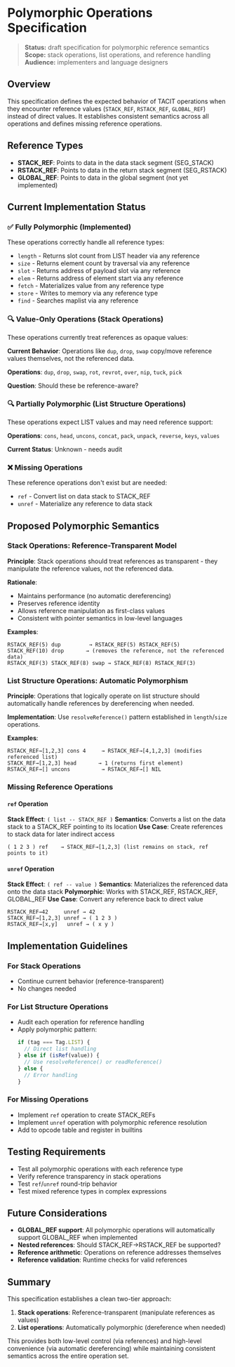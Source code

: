 # Polymorphic Operations Specification

> **Status:** draft specification for polymorphic reference semantics  
> **Scope:** stack operations, list operations, and reference handling  
> **Audience:** implementers and language designers

## Overview

This specification defines the expected behavior of TACIT operations when they encounter reference values (`STACK_REF`, `RSTACK_REF`, `GLOBAL_REF`) instead of direct values. It establishes consistent semantics across all operations and defines missing reference operations.

## Reference Types

- **STACK_REF**: Points to data in the data stack segment (SEG_STACK)
- **RSTACK_REF**: Points to data in the return stack segment (SEG_RSTACK)
- **GLOBAL_REF**: Points to data in the global segment (not yet implemented)

## Current Implementation Status

### ✅ Fully Polymorphic (Implemented)

These operations correctly handle all reference types:

- `length` - Returns slot count from LIST header via any reference
- `size` - Returns element count by traversal via any reference
- `slot` - Returns address of payload slot via any reference
- `elem` - Returns address of element start via any reference
- `fetch` - Materializes value from any reference type
- `store` - Writes to memory via any reference type
- `find` - Searches maplist via any reference

### 🔍 Value-Only Operations (Stack Operations)

These operations currently treat references as opaque values:

**Current Behavior**: Operations like `dup`, `drop`, `swap` copy/move reference values themselves, not the referenced data.

**Operations**: `dup`, `drop`, `swap`, `rot`, `revrot`, `over`, `nip`, `tuck`, `pick`

**Question**: Should these be reference-aware?

### 🔍 Partially Polymorphic (List Structure Operations)

These operations expect LIST values and may need reference support:

**Operations**: `cons`, `head`, `uncons`, `concat`, `pack`, `unpack`, `reverse`, `keys`, `values`

**Current Status**: Unknown - needs audit

### ❌ Missing Operations

These reference operations don't exist but are needed:

- `ref` - Convert list on data stack to STACK_REF
- `unref` - Materialize any reference to data stack

## Proposed Polymorphic Semantics

### Stack Operations: Reference-Transparent Model

**Principle**: Stack operations should treat references as transparent - they manipulate the reference values, not the referenced data.

**Rationale**:

- Maintains performance (no automatic dereferencing)
- Preserves reference identity
- Allows reference manipulation as first-class values
- Consistent with pointer semantics in low-level languages

**Examples**:

```tacit
RSTACK_REF(5) dup         → RSTACK_REF(5) RSTACK_REF(5)
STACK_REF(10) drop       → (removes the reference, not the referenced data)
RSTACK_REF(3) STACK_REF(8) swap → STACK_REF(8) RSTACK_REF(3)
```

### List Structure Operations: Automatic Polymorphism

**Principle**: Operations that logically operate on list structure should automatically handle references by dereferencing when needed.

**Implementation**: Use `resolveReference()` pattern established in `length`/`size` operations.

**Examples**:

```tacit
RSTACK_REF→[1,2,3] cons 4     → RSTACK_REF→[4,1,2,3] (modifies referenced list)
STACK_REF→[1,2,3] head       → 1 (returns first element)
RSTACK_REF→[] uncons          → RSTACK_REF→[] NIL
```

### Missing Reference Operations

#### `ref` Operation

**Stack Effect**: `( list -- STACK_REF )`
**Semantics**: Converts a list on the data stack to a STACK_REF pointing to its location
**Use Case**: Create references to stack data for later indirect access

```tacit
( 1 2 3 ) ref    → STACK_REF→[1,2,3] (list remains on stack, ref points to it)
```

#### `unref` Operation

**Stack Effect**: `( ref -- value )`
**Semantics**: Materializes the referenced data onto the data stack
**Polymorphic**: Works with STACK_REF, RSTACK_REF, GLOBAL_REF
**Use Case**: Convert any reference back to direct value

```tacit
RSTACK_REF→42     unref → 42
STACK_REF→[1,2,3] unref → ( 1 2 3 )
RSTACK_REF→[x,y]   unref → ( x y )
```

## Implementation Guidelines

### For Stack Operations

- Continue current behavior (reference-transparent)
- No changes needed

### For List Structure Operations

- Audit each operation for reference handling
- Apply polymorphic pattern:
  ```typescript
  if (tag === Tag.LIST) {
    // Direct list handling
  } else if (isRef(value)) {
    // Use resolveReference() or readReference()
  } else {
    // Error handling
  }
  ```

### For Missing Operations

- Implement `ref` operation to create STACK_REFs
- Implement `unref` operation with polymorphic reference resolution
- Add to opcode table and register in builtins

## Testing Requirements

- Test all polymorphic operations with each reference type
- Verify reference transparency in stack operations
- Test `ref`/`unref` round-trip behavior
- Test mixed reference types in complex expressions

## Future Considerations

- **GLOBAL_REF support**: All polymorphic operations will automatically support GLOBAL_REF when implemented
- **Nested references**: Should STACK_REF→RSTACK_REF be supported?
- **Reference arithmetic**: Operations on reference addresses themselves
- **Reference validation**: Runtime checks for valid references

## Summary

This specification establishes a clean two-tier approach:

1. **Stack operations**: Reference-transparent (manipulate references as values)
2. **List operations**: Automatically polymorphic (dereference when needed)

This provides both low-level control (via references) and high-level convenience (via automatic dereferencing) while maintaining consistent semantics across the entire operation set.
